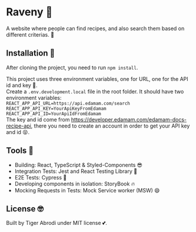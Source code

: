 # Raveny :pizza:

A website where people can find recipes, and also search them based on different criterias. :smiling_face_with_three_hearts:

## Installation :page_with_curl:

After cloning the project, you need to run `npm install`.

This project uses three environment variables, one for URL, one for the API id and key :sparkling_heart:.
<br>
Create a `.env.development.local` file in the root folder.
It should have two environment variables:
<br>
`REACT_APP_API_URL=https://api.edamam.com/search`
<br>
`REACT_APP_API_KEY=YourApiKeyFromEdamam`
<br>
`REACT_APP_API_ID=YourApiIdFromEdamam`
<br>
The key and id come from https://developer.edamam.com/edamam-docs-recipe-api, there you need to create an account in order to get your API key and id :stuck_out_tongue_closed_eyes:.

## Tools :hammer:

- Building: React, TypeScript & Styled-Components :sunglasses:
- Integration Tests: Jest and React Testing Library :blue_heart:
- E2E Tests: Cypress :metal:
- Developing components in isolation: StoryBook :fire:
- Mocking Requests in Tests: Mock Service worker (MSW) :smile:

## License :nerd_face:

Built by Tiger Abrodi under MIT license :two_hearts:.
